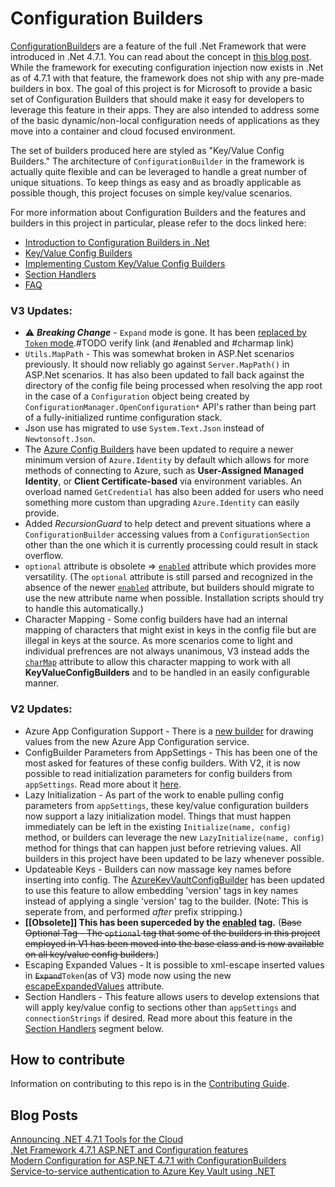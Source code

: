 # Configuration Builders

[ConfigurationBuilder](https://docs.microsoft.com/en-us/dotnet/api/system.configuration.configurationbuilder?view=netframework-4.7.1)s are a feature of the full .Net
Framework that were introduced in .Net 4.7.1. You can read about the concept in [this blog post](http://jeffreyfritz.com/2017/11/modern-configuration-for-asp-net-4-7-1-with-configurationbuilders/).
While the framework for executing configuration injection now exists in .Net as of 4.7.1 with that feature, the framework does not ship with any pre-made builders in box.
The goal of this project is for Microsoft to provide a basic set of Configuration Builders that should make it easy for developers to leverage this feature in their apps. They
are also intended to address some of the basic dynamic/non-local configuration needs of applications as they move into a container and cloud focused environment.

The set of builders produced here are styled as "Key/Value Config Builders." The architecture of `ConfigurationBuilder` in the framework is actually quite flexible and can
be leveraged to handle a great number of unique situations. To keep things as easy and as broadly applicable as possible though, this project focuses on simple key/value
scenarios.

For more information about Configuration Builders and the features and builders in this project in particular, please refer to the docs
linked here:

  * [Introduction to Configuration Builders in .Net](docs/Intro.md)
  * [Key/Value Config Builders](docs/KeyValueConfigBuilders.md)
  * [Implementing Custom Key/Value Config Builders](docs/CustomConfigBuilders.md)
  * [Section Handlers](docs/SectionHandlers.md)
  * [FAQ](docs/FAQ.md)


<a name="updates"></a>
### V3 Updates:
  * :warning: ***Breaking Change*** - `Expand` mode is gone. It has been [replaced by `Token` mode](docs/KeyValueConfigBuilders.md#token).#TODO verify link (and #enabled and #charmap link)
  * `Utils.MapPath` - This was somewhat broken in ASP.Net scenarios previously. It should now reliably go against `Server.MapPath()` in ASP.Net scenarios. It has
        also been updated to fall back against the directory of the config file being processed when resolving the app root in the case of a `Configuration`
        object being created by `ConfigurationManager.OpenConfiguration*` API's rather than being part of a fully-initialized runtime configuration stack.
  * Json use has migrated to use `System.Text.Json` instead of `Newtonsoft.Json`.
  * The [Azure Config Builders](#azure-config-builders) have been updated to require a newer minimum version of `Azure.Identity` by default which allows for more
        methods of connecting to Azure, such as **User-Assigned Managed Identity**, or **Client Certificate-based** via environment variables. An overload named
        `GetCredential` has also been added for users who need something more custom than upgrading `Azure.Identity` can easily provide.
  * Added *RecursionGuard* to help detect and prevent situations where a `ConfigurationBuilder` accessing values from a `ConfigurationSection` other than the one
        which it is currently processing could result in stack overflow.
  * `optional` attribute is obsolete => [`enabled`](docs/KeyValueConfigBuilders.md#enabled) attribute which provides more versatility. (The `optional` attribute is still parsed and recognized in the absence
        of the newer [`enabled`](docs/KeyValueConfigBuilders.md#enabled) attribute, but builders should migrate to use the new attribute name when possible. Installation scripts should try to handle this
        automatically.)
  * Character Mapping - Some config builders have had an internal mapping of characters that might exist in keys in the config file but are illegal in keys at the
        source. As more scenarios come to light and individual prefrences are not always unanimous, V3 instead adds the [`charMap`](docs/KeyValueConfigBuilders.md#charmap) attribute to allow this character
        mapping to work with all **KeyValueConfigBuilders** and to be handled in an easily configurable manner.

### V2 Updates:
  * Azure App Configuration Support - There is a [new builder](docs/KeyValueConfigBuilders.md#azureappconfigurationbuilder) for drawing values from the new Azure App Configuration service.
  * ConfigBuilder Parameters from AppSettings - This has been one of the most asked for features of these config builders. With V2, it is now possible to
		read initialization parameters for config builders from `appSettings`. Read more about it [here](docs/KeyValueConfigBuilders.md#appsettings-parameters).
  * Lazy Initialization - As part of the work to enable pulling config parameters from `appSettings`, these key/value configuration builders now support a
		lazy initialization model. Things that must happen immediately can be left in the existing `Initialize(name, config)` method, or builders can leverage
		the new `LazyInitialize(name, config)` method for things that can happen just before retrieving values. All builders in this project have been updated to
		be lazy whenever possible.
  * Updateable Keys - Builders can now massage key names before inserting into config. The [AzureKeyVaultConfigBuilder](docs/KeyValueConfigBuilders.md#azurekeyvaultconfigbuilder) has been
		updated to use this feature to allow embedding 'version' tags in key names instead of applying a single 'version' tag to the builder.  (Note: This is
		seperate from, and performed *after* prefix stripping.)
  * **[[Obsolete]] This has been superceded by the [enabled](docs/KeyValueConfigBuilders.md#enabled) tag.** (~~Base Optional Tag - The `optional` tag that some of the builders in
        this project employed in V1 has been moved into the base class and is now available on all key/value config builders.~~)
  * Escaping Expanded Values - It is possible to xml-escape inserted values in ~~`Expand`~~`Token`(as of V3) mode now using the new [escapeExpandedValues](#escapeexpandedvalues) attribute.
  * Section Handlers - This feature allows users to develop extensions that will apply key/value config to sections other than `appSettings` and `connectionStrings`
		if desired. Read more about this feature in the [Section Handlers](docs/SectionHandlers.md) segment below.

## How to contribute

Information on contributing to this repo is in the [Contributing Guide](CONTRIBUTING.md).

## Blog Posts
[Announcing .NET 4.7.1 Tools for the Cloud](https://blogs.msdn.microsoft.com/webdev/2017/11/17/announcing-net-4-7-1-tools-for-the-cloud/)  
[.Net Framework 4.7.1 ASP.NET and Configuration features](https://blogs.msdn.microsoft.com/dotnet/2017/09/13/net-framework-4-7-1-asp-net-and-configuration-features/)  
[Modern Configuration for ASP.NET 4.7.1 with ConfigurationBuilders](http://jeffreyfritz.com/2017/11/modern-configuration-for-asp-net-4-7-1-with-configurationbuilders/)  
[Service-to-service authentication to Azure Key Vault using .NET](https://docs.microsoft.com/en-us/azure/key-vault/service-to-service-authentication#connection-string-support)  
